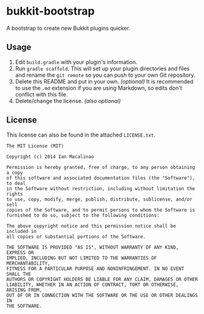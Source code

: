 bukkit-bootstrap
================

A bootstrap to create new Bukkit plugins quicker.

## Usage

1. Edit `build.gradle` with your plugin's information.
2. Run `gradle scaffold`. This will set up your plugin directories and files and rename the `git remote` so you can push to your own Git repository.
3. Delete this README and put in your own. *(optional)* It is recommended to use the `.md` extension if you are using Markdown, so edits don't conflict with this file.
4. Delete/change the license. *(also optional)*

## License
This license can also be found in the attached `LICENSE.txt`.

```
The MIT License (MIT)

Copyright (c) 2014 Ian Macalinao

Permission is hereby granted, free of charge, to any person obtaining a copy
of this software and associated documentation files (the "Software"), to deal
in the Software without restriction, including without limitation the rights
to use, copy, modify, merge, publish, distribute, sublicense, and/or sell
copies of the Software, and to permit persons to whom the Software is
furnished to do so, subject to the following conditions:

The above copyright notice and this permission notice shall be included in
all copies or substantial portions of the Software.

THE SOFTWARE IS PROVIDED "AS IS", WITHOUT WARRANTY OF ANY KIND, EXPRESS OR
IMPLIED, INCLUDING BUT NOT LIMITED TO THE WARRANTIES OF MERCHANTABILITY,
FITNESS FOR A PARTICULAR PURPOSE AND NONINFRINGEMENT. IN NO EVENT SHALL THE
AUTHORS OR COPYRIGHT HOLDERS BE LIABLE FOR ANY CLAIM, DAMAGES OR OTHER
LIABILITY, WHETHER IN AN ACTION OF CONTRACT, TORT OR OTHERWISE, ARISING FROM,
OUT OF OR IN CONNECTION WITH THE SOFTWARE OR THE USE OR OTHER DEALINGS IN
THE SOFTWARE.
```

